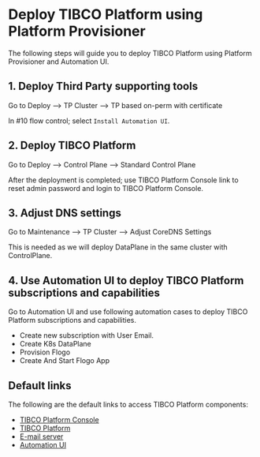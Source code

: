 # Deploy TIBCO Platform using Platform Provisioner

The following steps will guide you to deploy TIBCO Platform using Platform Provisioner and Automation UI. 

## 1. Deploy Third Party supporting tools

Go to Deploy --> TP Cluster --> TP based on-perm with certificate

In #10 flow control; select `Install Automation UI`. 

## 2. Deploy TIBCO Platform

Go to Deploy --> Control Plane --> Standard Control Plane

After the deployment is completed; use TIBCO Platform Console link to reset admin password and login to TIBCO Platform Console.

## 3. Adjust DNS settings

Go to Maintenance --> TP Cluster --> Adjust CoreDNS Settings

This is needed as we will deploy DataPlane in the same cluster with ControlPlane.

## 4. Use Automation UI to deploy TIBCO Platform subscriptions and capabilities

Go to Automation UI and use following automation cases to deploy TIBCO Platform subscriptions and capabilities.
* Create new subscription with User Email. 
* Create K8s DataPlane
* Provision Flogo
* Create And Start Flogo App

## Default links

The following are the default links to access TIBCO Platform components:

* [TIBCO Platform Console](https://admin.cp1-my.localhost.dataplanes.pro)
* [TIBCO Platform](https://cp-sub1.cp1-my.localhost.dataplanes.pro)
* [E-mail server](https://mail.localhost.dataplanes.pro)
* [Automation UI](https://automation.localhost.dataplanes.pro)
